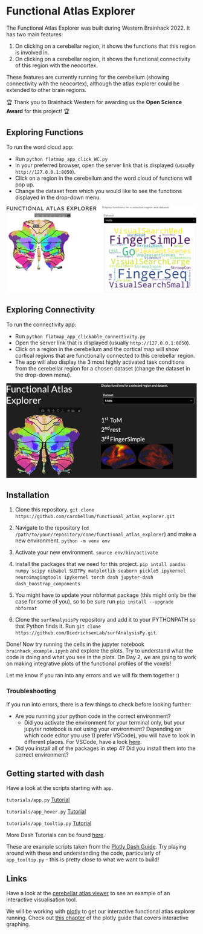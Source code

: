 # Functional Atlas Explorer
The Functional Atlas Explorer was built during Western Brainhack 2022. It has two main features:
1. On clicking on a cerebellar region, it shows the functions that this region is involved in.
2. On clicking on a cerebellar region, it shows the functional connectivity of this region with the neocortex.

These features are currently running for the cerebellum (showing connectivity with the neocortex), although the atlas explorer could be extended to other brain regions.

:trophy: Thank you to Brainhack Western for awarding us the **Open Science Award** for this project!  :trophy:

## Exploring Functions
To run the word cloud app:
- Run ```python flatmap_app_click_WC.py```
- In your preferred browser, open the server link that is displayed (usually ```http://127.0.0.1:8050```).
- Click on a region in the cerebellum and the word cloud of functions will pop up.
- Change the dataset from which you would like to see the functions displayed in the drop-down menu.

![Functional_App](docs/functional_app.png)

## Exploring Connectivity
To run the connectivity app:
- Run ```python flatmap_app_clickable_connectivity.py```
- Open the server link that is displayed (usually ```http://127.0.0.1:8050```).
- Click on a region in the cerebellum and the cortical map will show cortical regions that are functionally connected to this cerebellar region.
- The app will also display the 3 most highly activated task conditions from the cerebellar region for a chosen dataset (change the dataset in the drop-down menu).

![Connectivity_App](docs/connectivity_app.png)


## Installation

1. Clone this repository.
   ```git clone https://github.com/carobellum/functional_atlas_explorer.git```

2. Navigate to the repository (```cd /path/to/your/repository/cone/functional_atlas_explorer```) and make a new environment.
   ```python -m venv env```

3. Activate your new environment.
   ```source env/bin/activate```

4. Install the packages that we need for this project.
   ```pip intall pandas numpy scipy nibabel SUITPy matplotlib seaborn pickle5 ipykernel neuroimagingtools ipykernel torch dash jupyter-dash dash_boostrap_components```

5. You might have to update your nbformat package (this might only be the case for some of you), so to be sure run ```pip install --upgrade nbformat```

6. Clone the ```surfAnalysisPy``` repository and add it to your PYTHONPATH so that Python finds it. Run ```git clone https://github.com/DiedrichsenLab/surfAnalysisPy.git```.

Done! Now try running the cells in the jupyter notebook ```brainhack_example.ipynb``` and explore the plots. Try to understand what the code is doing and what you see in the plots. On Day 2, we are going to work on making integrative plots of the functional profiles of the voxels!

Let me know if you ran into any errors and we will fix them together :)

### Troubleshooting
If you run into errors, there is a few things to check before looking further:
- Are you running your python code in the correct environment?
  - Did you activate the environment for your terminal only, but your jupyter notebook is not using your environment? Depending on which code editor you use (I prefer VSCode), you will have to look in different places. For VSCode, have a look [here](https://code.visualstudio.com/docs/datascience/jupyter-notebooks).
- Did you install all of the packages in step 4? Did you install them into the correct environment?

## Getting started with dash

Have a look at the scripts starting with ```app```.

```tutorials/app.py```   [Tutorial](https://dash.plotly.com/layout)

```tutorials/app_hover.py``` [Tutorial](https://dash.plotly.com/interactive-graphing)

```tutorials/app_tooltip.py``` [Tutorial](https://dash.plotly.com/dash-core-components/tooltip?_gl=1*1ljxuab*_ga*Mjk4OTgyNTMuMTY2OTIyNjI0Ng..*_ga_6G7EE0JNSC*MTY2OTg0OTU4MC44LjEuMTY2OTg1MDg1MC4wLjAuMA)

More Dash Tutorials can be found [here](https://medium.com/sfu-cspmp/plotly-dash-story-edbb8c3e151e).

These are example scripts taken from the [Plotly Dash Guide](https://dash.plotly.com/). Try playing around with these and understanding the code, particularly of ```app_tooltip.py``` - this is pretty close to what we want to build!

## Links

Have a look at the [cerebellar atlas viewer](https://www.diedrichsenlab.org/imaging/AtlasViewer/index.htm) to see an example of an interactive visualisation tool.

We will be working with [plotly](https://pypi.org/project/plotly/) to get our interactive functional atlas explorer running.
Check out [this chapter](https://dash.plotly.com/interactive-graphing) of the plotly guide that covers interactive graphing.
